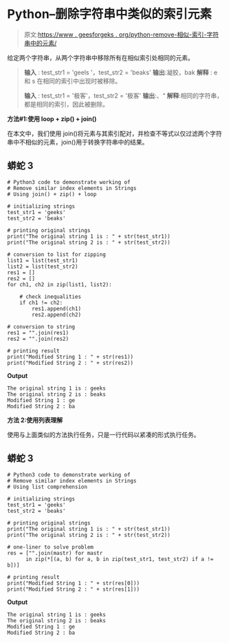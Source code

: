 # Python–删除字符串中类似的索引元素

> 原文:[https://www . geesforgeks . org/python-remove-相似-索引-字符串中的元素/](https://www.geeksforgeeks.org/python-remove-similar-index-elements-in-strings/)

给定两个字符串，从两个字符串中移除所有在相似索引处相同的元素。

> **输入** : test_str1 = 'geels '，test_str2 = 'beaks'
> **输出**:凝胶，bak
> **解释** : e 和 s 在相同的索引中出现时被移除。
> 
> **输入** : test_str1 = '极客'，test_str2 = '极客'
> **输出**:、“
> **解释**:相同的字符串，都是相同的索引，因此被删除。

**方法#1:使用 loop + zip() + join()**

在本文中，我们使用 join()将元素与其索引配对，并检查不等式以仅过滤两个字符串中不相似的元素，join()用于转换字符串中的结果。

## 蟒蛇 3

```
# Python3 code to demonstrate working of 
# Remove similar index elements in Strings
# Using join() + zip() + loop

# initializing strings
test_str1 = 'geeks'
test_str2 = 'beaks'

# printing original strings
print("The original string 1 is : " + str(test_str1))
print("The original string 2 is : " + str(test_str2))

# conversion to list for zipping
list1 = list(test_str1)
list2 = list(test_str2)
res1 = []
res2 = []
for ch1, ch2 in zip(list1, list2):

    # check inequalities
    if ch1 != ch2:
        res1.append(ch1)
        res2.append(ch2)

# conversion to string 
res1 = "".join(res1)
res2 = "".join(res2)

# printing result 
print("Modified String 1 : " + str(res1)) 
print("Modified String 2 : " + str(res2)) 
```

**Output**

```
The original string 1 is : geeks
The original string 2 is : beaks
Modified String 1 : ge
Modified String 2 : ba

```

**方法 2:使用列表理解**

使用与上面类似的方法执行任务，只是一行代码以紧凑的形式执行任务。

## 蟒蛇 3

```
# Python3 code to demonstrate working of 
# Remove similar index elements in Strings
# Using list comprehension

# initializing strings
test_str1 = 'geeks'
test_str2 = 'beaks'

# printing original strings
print("The original string 1 is : " + str(test_str1))
print("The original string 2 is : " + str(test_str2))

# one-liner to solve problem
res = ["".join(mastr) for mastr
      in zip(*[(a, b) for a, b in zip(test_str1, test_str2) if a != b])]

# printing result 
print("Modified String 1 : " + str(res[0])) 
print("Modified String 2 : " + str(res[1])) 
```

**Output**

```
The original string 1 is : geeks
The original string 2 is : beaks
Modified String 1 : ge
Modified String 2 : ba

```